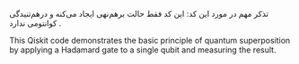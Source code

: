 تذکر مهم در مورد این کد: 
این کد  فقط حالت برهم‌نهی ایجاد می‌کنه و درهم‌تنیدگی کوانتومی ندارد . 


This Qiskit code demonstrates the basic principle of quantum superposition by applying a Hadamard gate to a single qubit and measuring the result.
